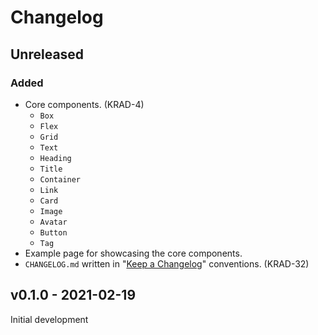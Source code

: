 # Changelog

## Unreleased

### Added

- Core components. (KRAD-4)
  - `Box`
  - `Flex`
  - `Grid`
  - `Text`
  - `Heading`
  - `Title`
  - `Container`
  - `Link`
  - `Card`
  - `Image`
  - `Avatar`
  - `Button`
  - `Tag`
- Example page for showcasing the core components.
- `CHANGELOG.md` written in "[Keep a Changelog](https://keepachangelog.com/en/1.0.0/)" conventions. (KRAD-32)

## v0.1.0 - 2021-02-19

Initial development
